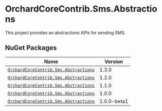 # OrchardCoreContrib.Sms.Abstractions

This project provides an abstractions APIs for sending SMS.

## NuGet Packages

| Name                                                                                                                    | Version     |
|-------------------------------------------------------------------------------------------------------------------------|-------------|
| [`OrchardCoreContrib.Sms.Abstractions`](https://www.nuget.org/packages/OrchardCoreContrib.Sms.Abstractions/1.3.0)       | 1.3.0       |
| [`OrchardCoreContrib.Sms.Abstractions`](https://www.nuget.org/packages/OrchardCoreContrib.Sms.Abstractions/1.2.0)       | 1.2.0       |
| [`OrchardCoreContrib.Sms.Abstractions`](https://www.nuget.org/packages/OrchardCoreContrib.Sms.Abstractions/1.1.0)       | 1.1.0       |
| [`OrchardCoreContrib.Sms.Abstractions`](https://www.nuget.org/packages/OrchardCoreContrib.Sms.Abstractions/1.0.0)       | 1.0.0       |
| [`OrchardCoreContrib.Sms.Abstractions`](https://www.nuget.org/packages/OrchardCoreContrib.Sms.Abstractions/1.0.0-beta1) | 1.0.0-beta1 |
